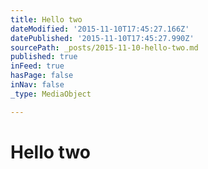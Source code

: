 ```yaml
---
title: Hello two
dateModified: '2015-11-10T17:45:27.166Z'
datePublished: '2015-11-10T17:45:27.990Z'
sourcePath: _posts/2015-11-10-hello-two.md
published: true
inFeed: true
hasPage: false
inNav: false
_type: MediaObject

---
```

# Hello two